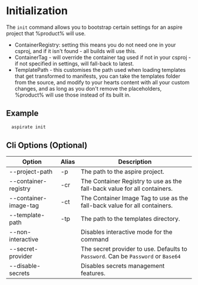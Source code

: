 # Initialization

The `init` command allows you to bootstrap certain settings for an aspire project that %product% will use.

- ContainerRegistry: setting this means you do not need one in your csproj, and if it isn't found - all builds will use this.
- ContainerTag - will override the container tag used if not in your csproj - if not specified in settings, will fall-back to latest.
- TemplatePath - this customises the path used when loading templates that get transformed to manifests, you can take the templates folder from the source, and modify to your hearts content with all your custom changes, and as long as you don't remove the placeholders, %product% will use those instead of its built in.

## Example

```bash
  aspirate init
```

## Cli Options (Optional)

| Option                | Alias | Description                                                                       |
|-----------------------|-------|-----------------------------------------------------------------------------------|
| --project-path        | -p    | The path to the aspire project.                                                   |
| --container-registry  | -cr   | The Container Registry to use as the fall-back value for all containers.          |
| --container-image-tag | -ct   | The Container Image Tag to use as the fall-back value for all containers.         |
| --template-path       | -tp   | The path to the templates directory.                                              |
| --non-interactive     |       | Disables interactive mode for the command                                         |
| --secret-provider     |       | The secret provider to use. Defaults to `Password`. Can be `Password` or `Base64` |
| --disable-secrets     |       | Disables secrets management features.                                             |
